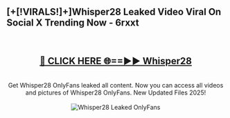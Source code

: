 <h2>[+[!VIRALS!]+]Whisper28 Leaked Video Viral On Social X Trending Now - 6rxxt</h2>
<br>
<div align="center">
<h2><a href="https://libra.edu.pl?Whisper28" rel="nofollow">🔴 CLICK HERE 🌐==►► Whisper28</a></h2>
<br>
Get Whisper28 OnlyFans leaked all content. Now you can access all videos and pictures of Whisper28 OnlyFans. New Updated Files 2025!
<br>
<br>
<a href="https://libra.edu.pl?Whisper28" rel="nofollow" data-target="animated-image.originalLink"><img src="https://i.ibb.co.com/WyWwxjT/player-gif2.gif" alt="Whisper28 Leaked OnlyFans" style="max-width: 100%; display: inline-block;" data-target="animated-image.originalImage"></a>
</div>
<br>